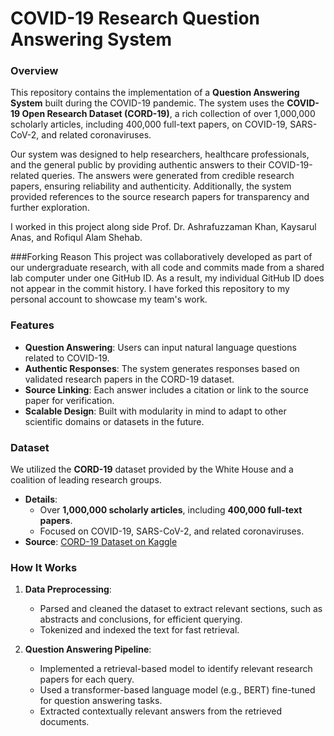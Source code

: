 # COVID-19 Research Question Answering System  

### Overview  
This repository contains the implementation of a **Question Answering System** built during the COVID-19 pandemic. The system uses the **COVID-19 Open Research Dataset (CORD-19)**, a rich collection of over 1,000,000 scholarly articles, including 400,000 full-text papers, on COVID-19, SARS-CoV-2, and related coronaviruses.  

Our system was designed to help researchers, healthcare professionals, and the general public by providing authentic answers to their COVID-19-related queries. The answers were generated from credible research papers, ensuring reliability and authenticity. Additionally, the system provided references to the source research papers for transparency and further exploration. 

I worked in this project along side Prof. Dr. Ashrafuzzaman Khan, Kaysarul Anas, and Rofiqul Alam Shehab.

###Forking Reason
This project was collaboratively developed as part of our undergraduate research, with all code and commits made from a shared lab computer under one GitHub ID. As a result, my individual GitHub ID does not appear in the commit history. I have forked this repository to my personal account to showcase my team's work.

### Features  
- **Question Answering**: Users can input natural language questions related to COVID-19.  
- **Authentic Responses**: The system generates responses based on validated research papers in the CORD-19 dataset.  
- **Source Linking**: Each answer includes a citation or link to the source paper for verification.  
- **Scalable Design**: Built with modularity in mind to adapt to other scientific domains or datasets in the future.  

### Dataset  
We utilized the **CORD-19** dataset provided by the White House and a coalition of leading research groups.  
- **Details**:  
  - Over **1,000,000 scholarly articles**, including **400,000 full-text papers**.  
  - Focused on COVID-19, SARS-CoV-2, and related coronaviruses.  
- **Source**: [CORD-19 Dataset on Kaggle](https://www.kaggle.com/allen-institute-for-ai/CORD-19-research-challenge)  

### How It Works  
1. **Data Preprocessing**:  
   - Parsed and cleaned the dataset to extract relevant sections, such as abstracts and conclusions, for efficient querying.  
   - Tokenized and indexed the text for fast retrieval.  

2. **Question Answering Pipeline**:  
   - Implemented a retrieval-based model to identify relevant research papers for each query.  
   - Used a transformer-based language model (e.g., BERT) fine-tuned for question answering tasks.  
   - Extracted contextually relevant answers from the retrieved documents.  
